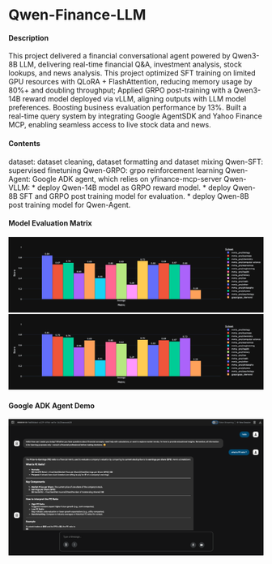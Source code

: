 # Qwen-Finance-LLM

#### Description
This project delivered a financial conversational agent powered by Qwen3-8B LLM, delivering real-time financial Q&A, investment analysis, stock lookups, and news analysis.
This project optimized SFT training on limited GPU resources with QLoRA + FlashAttention, reducing memory usage by 80%+ and doubling throughput; Applied GRPO post-training with a Qwen3-14B reward model deployed via vLLM, aligning outputs with LLM model preferences. Boosting business evaluation performance by 13%. Built a real-time query system by integrating Google AgentSDK and Yahoo Finance MCP, enabling seamless access to live stock data and news.

#### Contents
dataset: dataset cleaning, dataset formatting and dataset mixing
Qwen-SFT: supervised finetuning
Qwen-GRPO: grpo reinforcement learning
Qwen-Agent: Google ADK agent, which relies on yfinance-mcp-server
Qwen-VLLM: 
    * deploy Qwen-14B model as GRPO reward model.
    * deploy Qwen-8B SFT and GRPO post training model for evaluation. 
    * deploy Qwen-8B post training model for Qwen-Agent.


#### Model Evaluation Matrix
![Qwen-8B evaluation matrix without SFT and GRPO on financial datasets.](asset/Qwen-8B.png)
![Qwen-8B evaluation matrix with SFT and GRPO on financial datasets.](asset/Qwen-8B-GRPO.png)

#### Google ADK Agent Demo
![Google ADK Demo](asset/google-adk.png)